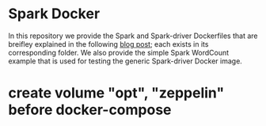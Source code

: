 # Spark Docker
[blog post]:<https://www.anchormen.nl/spark-docker>
In this repository we provide the Spark and Spark-driver Dockerfiles that are breifley explained in the following [blog post]; each exists in its corresponding folder. We also provide the simple Spark WordCount example that is used for testing the generic Spark-driver Docker image.

# create volume "opt", "zeppelin" before docker-compose
